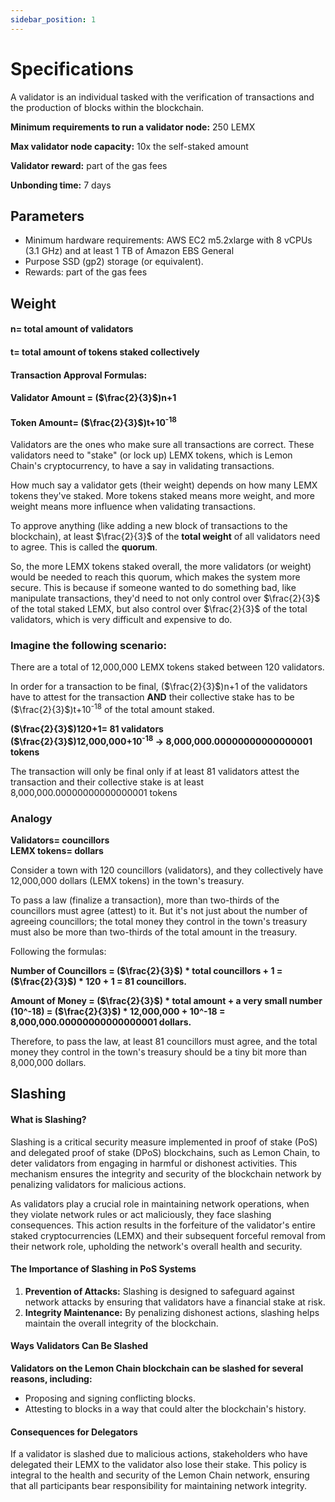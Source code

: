 ```yaml
---
sidebar_position: 1
---
```


# Specifications

A validator is an individual tasked with the verification of transactions and the production of blocks within the blockchain.

**Minimum requirements to run a validator node:** 250 LEMX

**Max validator node capacity:** 10x the self-staked amount

**Validator reward:** part of the gas fees

**Unbonding time:** 7 days

## Parameters
- Minimum hardware requirements: AWS EC2 m5.2xlarge with 8 vCPUs (3.1 GHz) and at least 1 TB of Amazon EBS General
- Purpose SSD (gp2) storage (or equivalent).
- Rewards: part of the gas fees

## Weight
#### n= total amount of validators
#### t= total amount of tokens staked collectively
#### Transaction Approval Formulas:
#### Validator Amount = ($\frac{2}{3}$)n+1
#### Token Amount= ($\frac{2}{3}$)t+10<sup>-18</sup>



Validators are the ones who make sure all transactions are correct. These validators need to "stake" (or lock up) LEMX tokens, which is Lemon Chain's cryptocurrency, to have a say in validating transactions.

How much say a validator gets (their weight) depends on how many LEMX tokens they've staked. More tokens staked means more weight, and more weight means more influence when validating transactions.

To approve anything (like adding a new block of transactions to the blockchain), at least $\frac{2}{3}$ of the **total weight** of all validators need to agree. This is called the **quorum**. 

So, the more LEMX tokens staked overall, the more validators (or weight) would be needed to reach this quorum, which makes the system more secure. This is because if someone wanted to do something bad, like manipulate transactions, they'd need to not only control over $\frac{2}{3}$ of the total staked LEMX, but also control over $\frac{2}{3}$ of the total validators, which is very difficult and expensive to do.

### Imagine the following scenario:

There are a total of 12,000,000 LEMX tokens staked between 120 validators. 

In order for a transaction to be final, ($\frac{2}{3}$)n+1 of the validators have to attest for the transaction **AND** their collective stake has to be ($\frac{2}{3}$)t+10<sup>-18</sup> of the total amount staked.

**($\frac{2}{3}$)120+1= 81 validators**  
**($\frac{2}{3}$)12,000,000+10<sup>-18</sup> -> 8,000,000.00000000000000001 tokens**

The transaction will only be final only if at least 81 validators attest the transaction and their collective stake is at least 8,000,000.00000000000000001 tokens

### Analogy

**Validators= councillors**  
**LEMX tokens= dollars**

Consider a town with 120 councillors (validators), and they collectively have 12,000,000 dollars (LEMX tokens) in the town's treasury.

To pass a law (finalize a transaction), more than two-thirds of the councillors must agree (attest) to it. But it's not just about the number of agreeing councillors; the total money they control in the town's treasury must also be more than two-thirds of the total amount in the treasury.

Following the formulas:  

**Number of Councillors = ($\frac{2}{3}$) * total councillors + 1 = ($\frac{2}{3}$) * 120 + 1 = 81 councillors.**

**Amount of Money = ($\frac{2}{3}$) * total amount + a very small number (10^-18) = ($\frac{2}{3}$) * 12,000,000 + 10^-18 = 8,000,000.00000000000000001 dollars.**

Therefore, to pass the law, at least 81 councillors must agree, and the total money they control in the town's treasury should be a tiny bit more than 8,000,000 dollars.

## Slashing

#### What is Slashing?

Slashing is a critical security measure implemented in proof of stake (PoS) and delegated proof of stake (DPoS) blockchains, such as Lemon Chain, to deter validators from engaging in harmful or dishonest activities. This mechanism ensures the integrity and security of the blockchain network by penalizing validators for malicious actions.

As validators play a crucial role in maintaining network operations, when they violate network rules or act maliciously, they face slashing consequences. This action results in the forfeiture of the validator's entire staked cryptocurrencies (LEMX) and their subsequent forceful removal from their network role, upholding the network's overall health and security.

#### The Importance of Slashing in PoS Systems

1. **Prevention of Attacks:** Slashing is designed to safeguard against network attacks by ensuring that validators have a financial stake at risk.
2. **Integrity Maintenance:** By penalizing dishonest actions, slashing helps maintain the overall integrity of the blockchain.

#### Ways Validators Can Be Slashed

**Validators on the Lemon Chain blockchain can be slashed for several reasons, including:**

- Proposing and signing conflicting blocks.
- Attesting to blocks in a way that could alter the blockchain's history.

#### Consequences for Delegators
If a validator is slashed due to malicious actions, stakeholders who have delegated their LEMX to the validator also lose their stake. This policy is integral to the health and security of the Lemon Chain network, ensuring that all participants bear responsibility for maintaining network integrity.



